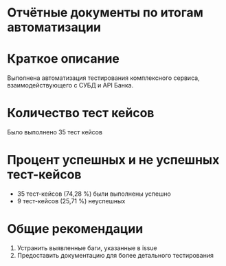 # Отчётные документы по итогам автоматизации

# Краткое описание
Выполнена автоматизация тестирования комплексного сервиса, взаимодействующего с СУБД и API Банка.

# Количество тест кейсов
Было выполнено 35 тест кейсов

# Процент успешных и не успешных тест-кейсов
* 35 тест-кейсов (74,28 %) были выполнены успешно
* 9 тест-кейсов (25,71 %) неуспешных

# Общие рекомендации

1. Устранить выявленные баги, указанные в issue
2. Предоставить документацию для более детального тестирования